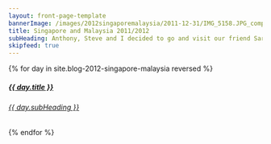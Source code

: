 ```yaml
---
layout: front-page-template
bannerImage: /images/2012singaporemalaysia/2011-12-31/IMG_5158.JPG_compressed.JPEG
title: Singapore and Malaysia 2011/2012
subHeading: Anthony, Steve and I decided to go and visit our friend Sarma in Malaysia. We decided to extend the holiday and explore Singapore all together before spending time in Malaysia. It was a great trip with a stay in 2 amazing hotels.
skipfeed: true
---
```


<div class="text-uppercase adventure-list experience">
  {% for day in site.blog-2012-singapore-malaysia reversed %}
    <div class="col-md-6 col-sm-6 animated fadeInUp" data-wow-delay="0.1s" data-wow-duration="1s">
      <a href="{{day.url | prepend: site.baseurl}}">
        <img src="{{ day.bannerImage }}"  alt="" class="img-responsive">
        <div class="overlay-lnk text-uppercase text-center">
          <i class="icon icon-streetsign"></i>
          <h5>{{ day.title }}</h5>
          <h6>{{ day.subHeading }}</h6>
        </div>
      </a>
    </div>
  {% endfor %}
</div>
